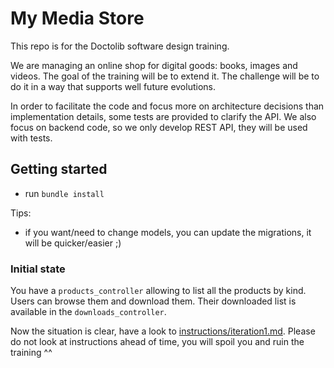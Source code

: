 # My Media Store

This repo is for the Doctolib software design training.

We are managing an online shop for digital goods: books, images and videos.
The goal of the training will be to extend it.
The challenge will be to do it in a way that supports well future evolutions.

In order to facilitate the code and focus more on architecture decisions than implementation details, some tests are provided to clarify the API.
We also focus on backend code, so we only develop REST API, they will be used with tests.

## Getting started

- run `bundle install`

Tips:
- if you want/need to change models, you can update the migrations, it will be quicker/easier ;)

### Initial state

You have a `products_controller` allowing to list all the products by kind.
Users can browse them and download them. Their downloaded list is available in the `downloads_controller`.

Now the situation is clear, have a look to [instructions/iteration1.md](instructions/iteration1.md).
Please do not look at instructions ahead of time, you will spoil you and ruin the training ^^
